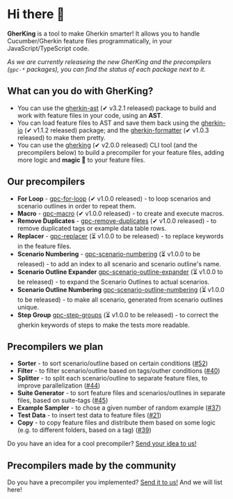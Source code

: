# Hi there 👋

**GherKing** is a tool to make Gherkin smarter! It allows you to handle Cucumber/Gherkin feature files programmatically, in your JavaScript/TypeScript code.

*As we are currently releaseing the new GherKing and the precompilers (`gpc-*` packages), you can find the status of each package next to it.*

## What can you do with **GherKing**?

* You can use the [gherkin-ast](https://github.com/gherking/gherkin-ast) (✔ v3.2.1 released) package to build and work with feature files in your code, using an **AST**.
* You can load feature files to AST and save them back using the [gherkin-io](https://github.com/gherking/gherkin-io) (✔ v1.1.2 released) package; and the [gherkin-formatter](https://github.com/gherking/gherkin-formatter) (✔ v1.0.3 released) to make them pretty.
* You can use the [gherking](https://github.com/gherking/gherking) (✔ v2.0.0 released) CLI tool (and the precompilers below) to build a precompiler for your feature files, adding more logic and **magic 🌈** to your feature files.

## Our precompilers

* **For Loop** - [gpc-for-loop](https://github.com/gherking/gpc-for-loop) (✔ v1.0.0 released)<!-- @6ai --> - to loop scenarios and scenario outlines in order to repeat them.
* **Macro** - [gpc-macro](https://github.com/gherking/gpc-macro) (✔ v1.0.0 released)<!-- @moni --> - to create and execute macros.
* **Remove Duplicates** - [gpc-remove-duplicates](https://github.com/gherking/gpc-remove-duplicates) (✔ v1.0.0 released)<!-- @6ai --> - to remove duplicated tags or example data table rows.
* **Replacer** - [gpc-replacer](https://github.com/gherking/gpc-replacer) (⏳ v1.0.0 to be released)<!-- @gula --> - to replace keywords in the feature files.
* **Scenario Numbering** - [gpc-scenario-numbering](https://github.com/gherking/gpc-scenario-numbering) (⏳ v1.0.0 to be released)<!-- @balazs --> - to add an index to all scenario and scenario outline's name.
* **Scenario Outline Expander** [gpc-scenario-outline-expander](https://github.com/gherking/gpc-scenario-outline-expander) (⏳ v1.0.0 to be released)<!-- @balazs --> - to expand the Scenario Outlines to actual scenarios.
* **Scenario Outline Numbering** [gpc-scenario-outline-numbering](https://github.com/gherking/gpc-scenario-outline-numbering) (⏳ v1.0.0 to be released)<!-- @juci --> - to make all scenario, generated from scenario outlines unique.
* **Step Group** [gpc-step-groups](https://github.com/gherking/gpc-step-groups) (⏳ v1.0.0 to be released)<!-- @juci --> - to correct the gherkin keywords of steps to make the tests more readable.

## Precompilers we plan

* **Sorter** - to sort scenario/outline based on certain conditions ([#52](https://github.com/gherking/gherking/issues/52))
* **Filter** - to filter scenario/outline based on tags/outher conditions ([#40](https://github.com/gherking/gherking/issues/40))
* **Splitter** - to split each scenario/outline to separate feature files, to improve parallelization ([#44](https://github.com/gherking/gherking/issues/44))
* **Suite Generator** - to sort feature files and scenarios/outlines in separate files, based on suite-tags ([#45](https://github.com/gherking/gherking/issues/45))
* **Example Sampler** - to chose a given number of random example ([#37](https://github.com/gherking/gherking/issues/37))
* **Test Data** - to insert test data to feature files ([#21](https://github.com/gherking/gherking/issues/21))
* **Copy** - to copy feature files and distribute them based on some logic (e.g. to different folders, based on a tag) ([#39](https://github.com/gherking/gherking/issues/39))

Do you have an idea for a cool precompiler? [Send your idea to us!](https://github.com/gherking/gherking/issues/new?assignees=judit-nahaj%2C+szikszail&labels=enhancement&template=precompiler-request.md&title=%5BGPC%5D+The+name+of+the+precompiler)

## Precompilers made by the community

Do you have a precompiler you implemented? [Send it to us!](https://github.com/gherking/gherking/issues/new?assignees=judit-nahaj%2C+szikszail&labels=enhancement&template=precompiler-request.md&title=%5BGPC%5D+New+OSS+precompiler) And we will list here!
